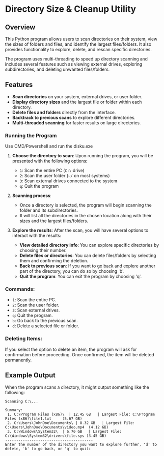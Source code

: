 # Directory Size & Cleanup Utility

## Overview
This Python program allows users to scan directories on their system, view the sizes of folders and files, and identify the largest files/folders. It also provides functionality to explore, delete, and rescan specific directories.

The program uses multi-threading to speed up directory scanning and includes several features such as viewing external drives, exploring subdirectories, and deleting unwanted files/folders.

## Features
- **Scan directories** on your system, external drives, or user folder.
- **Display directory sizes** and the largest file or folder within each directory.
- **Delete files and folders** directly from the interface.
- **Backtrack to previous scans** to explore different directories.
- **Multi-threaded scanning** for faster results on large directories.

### Running the Program
Use CMD/Powershell and run the disku.exe
1. **Choose the directory to scan**:
   Upon running the program, you will be presented with the following options:
   - `1`: Scan the entire PC (`C:\` drive)
   - `2`: Scan the user folder (`~/` on most systems)
   - `3`: Scan external drives connected to the system
   - `q`: Quit the program

2. **Scanning process**:
   - Once a directory is selected, the program will begin scanning the folder and its subdirectories.
   - It will list all the directories in the chosen location along with their sizes and the largest files/folders.

3. **Explore the results**:
   After the scan, you will have several options to interact with the results:
   - **View detailed directory info**: You can explore specific directories by choosing their number.
   - **Delete files or directories**: You can delete files/folders by selecting them and confirming the deletion.
   - **Back to previous scan**: If you want to go back and explore another part of the directory, you can do so by choosing 'b'.
   - **Quit the program**: You can exit the program by choosing 'q'.

### Commands:
- `1`: Scan the entire PC.
- `2`: Scan the user folder.
- `3`: Scan external drives.
- `q`: Quit the program.
- `b`: Go back to the previous scan.
- `d`: Delete a selected file or folder.

### Deleting Items:
If you select the option to delete an item, the program will ask for confirmation before proceeding. Once confirmed, the item will be deleted permanently.

## Example Output

When the program scans a directory, it might output something like the following:

```
Scanning C:\...

Summary:
 1. C:\Program Files (x86)\  | 12.45 GB   | Largest File: C:\Program Files (x86)\file1.txt     (5.67 GB)
 2. C:\Users\JohnDoe\Documents\ | 8.32 GB   | Largest File: C:\Users\JohnDoe\Documents\video.mp4  (4.12 GB)
 3. C:\Windows\System32\  | 6.70 GB   | Largest File: C:\Windows\System32\drivers\file.sys (3.45 GB)
----------------------------------------
Enter the number of the directory you want to explore further, 'd' to delete, 'b' to go back, or 'q' to quit:
```
